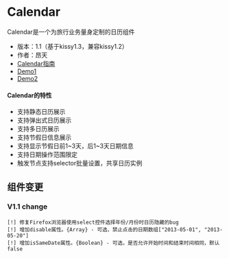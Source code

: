 # Calendar

Calendar是一个为旅行业务量身定制的日历组件

- 版本：1.1（基于kissy1.3，兼容kissy1.2）
- 作者：昂天
- [Calendar指南](./1.1/guide/index.md)
- [Demo1](./1.1/demo/demo1.html)
- [Demo2](./1.1/demo/demo2.html)

#### Calendar的特性

* 支持静态日历展示
* 支持弹出式日历展示
* 支持多日历展示
* 支持节假日信息展示
* 支持显示节假日前1~3天，后1~3天日期信息
* 支持日期操作范围限定
* 触发节点支持selector批量设置，共享日历实例

## 组件变更

### V1.1 change

    [!] 修复Firefox浏览器使用select控件选择年份/月份时日历隐藏的bug
    [!] 增加disable属性。{Array} - 可选，禁止点击的日期数组["2013-05-01", "2013-05-20"]
    [!] 增加isSameDate属性。{Boolean} - 可选，是否允许开始时间和结束时间相同，默认false